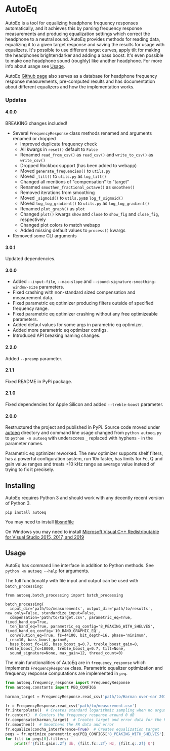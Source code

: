 # AutoEq
AutoEq is a tool for equalizing headphone frequency responses automatically, and it achieves this by parsing
frequency response measurements and producing equalization settings which correct the headphone to a neutral sound.
AutoEq provides methods for reading data, equalizing it to a given target
response and saving the results for usage with equalizers. It's possible to use different target
curves, apply tilt for making the headphones brighter/darker and adding a bass boost. It's even possible to make one
headphone sound (roughly) like another headphone. For more info about usage see [Usage](#usage).

AutoEq [Github page](https://github.com/jaakkopasanen/AutoEq) also serves as a database for headphone frequency response
measurements, pre-computed results and has documentation about different equalizers and how the implementation works.

### Updates
#### 4.0.0
BREAKING changes included!
* Several `FrequencyResponse` class methods renamed and arguments renamed or dropped
  * Improved duplicate frequency check
  * All kwargs in `reset()` default to `False`
  * Renamed `read_from_csv()` as `read_csv()` and `write_to_csv()` as `write_csv()`
  * Dropped Rockbox support (has been added to webapp)
  * Moved `generate_frequencies()` to `utils.py`
  * Moved `_tilt()` to `utils.py` as `log_tilt()`
  * Changed all mentions of "compensation" to "target"
  * Renamed `smoothen_fractional_octave()` as `smoothen()`
  * Removed iterations from smoothing
  * Moved `_sigmoid()` to `utils.py`as `log_f_sigmoid()`
  * Moved `log_log_gradient()` to `utils.py` as `log_log_gradient()`
  * Renamed `plot_graph()` as `plot`
  * Changed `plot()` kwargs `show` and `close` to `show_fig` and `close_fig`, respectively
  * Changed plot colors to match webapp
  * Added missing default values to `process()` kwargs
* Removed some CLI arguments

#### 3.0.1
Updated dependencies.

#### 3.0.0
* Added `--input-file`, `--max-slope` and `--sound-signature-smoothing-window-size` parameters.
* Fixed crashing with non-standard sized compensation and measurement data.
* Fixed parametric eq optimizer producing filters outside of specified frequency range.
* Fixed parametric eq optimizer crashing without any free optimizeable parameters.
* Added defaul values for some args in parametric eq optimizer.
* Added more parametric eq optimizer configs.
* Introduced API breaking naming changes.

#### 2.2.0
Added `--preamp` parameter.

#### 2.1.1
Fixed README in PyPi package.

#### 2.1.0
Fixed dependencies for Apple Silicon and added `--treble-boost` parameter.

#### 2.0.0
Restructured the project and published in PyPi. Source code moved under [autoeq](./autoeq) directory and 
command line usage changed from `python autoeq.py` to `python -m autoeq` with underscores `_` replaced with hyphens `-`
in the parameter names. 

Parametric eq optimizer reworked. The new optimizer supports shelf filters, has a powerful configuration
system, run 10x faster, has limits for Fc, Q and gain value ranges and treats +10 kHz range as average value instead of
trying to fix it precisely.

## Installing
AutoEq requires Python 3 and should work with any decently recent version of Python 3.
```shell
pip install autoeq
```

You may need to install [libsndfile](http://www.mega-nerd.com/libsndfile/)

On Windows you may need to install
[Microsoft Visual C++ Redistributable for Visual Studio 2015, 2017, and 2019](https://support.microsoft.com/en-us/help/2977003/the-latest-supported-visual-c-downloads)

## Usage
AutoEq has command line interface in addition to Python methods. See `python -m autoeq --help` for arguments.

The full functionality with file input and output can be used with `batch_processing`:
```shell
from autoeq.batch_processing import batch_processing

batch_processing(
  input_dir='path/to/measurements', output_dir='path/to/results', new_only=False, standardize_input=False,
  compensation='path/to/target.csv', parametric_eq=True, fixed_band_eq=True,
  ten_band_eq=True, parametric_eq_config='8_PEAKING_WITH_SHELVES', fixed_band_eq_config='10_BAND_GRAPHIC_EQ',
  convolution_eq=True, fs=44100, bit_depth=16, phase='minimum', f_res=10, bass_boost_gain=6,
  bass_boost_fc=105, bass_boost_q=0.7, treble_boost_gain=0, treble_boost_fc=10000, treble_boost_q=0.7, tilt=None,
  sound_signature=None, max_gain=12, thread_count=0)
```

The main functionalities of AutoEq are in `frequency_response` which implements `FrequencyResponse` class. Parametric
equalizer optimization and frequency response computations are implemented in `peq`.

```python
from autoeq.frequency_response import FrequencyResponse
from autoeq.constants import PEQ_CONFIGS

harman_target = FrequencyResponse.read_csv('path/to/Harman over-ear 2018.csv')

fr = FrequencyResponse.read_csv('path/to/measurement.csv')
fr.interpolate()  # Creates standard logarithmic sampling when no argument is passed
fr.center()  # Centers the frequency response around 0 dB
fr.compensate(harman_target)  # Creates target and error data for the FR
fr.smoothen()  # Smoothens the FR data and error
fr.equalize(concha_interference=True)  # Creates equalization target
peqs = fr.optimize_parametric_eq(PEQ_CONFIGS['8_PEAKING_WITH_SHELVES'], 44100)
for filt in peqs[0].filters:
    print(f'{filt.gain:.2f} db, {filt.fc:.2f} Hz, {filt.q:.2f} Q')
```
